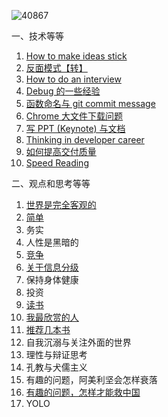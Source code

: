 ![40867](https://user-images.githubusercontent.com/14243932/83179264-5abecd00-a154-11ea-8348-27450ef9ac82.png)

一、技术等等
1. [How to make ideas stick](https://github.com/gy134340/blog/issues/10)
11. [反面模式【转】](https://github.com/gy134340/blog/issues/15)
10. [How to do an interview](https://github.com/gy134340/blog/issues/14)
3. [Debug 的一些经验](https://github.com/gy134340/blog/issues/7)
4. [函数命名与 git commit message](https://github.com/gy134340/blog/issues/3)
5. [Chrome 大文件下载问题](https://github.com/gy134340/blog/issues/4)
7. [写 PPT (Keynote) 与文档 ](https://github.com/gy134340/blog/issues/11)
8. [Thinking in developer career](https://github.com/gy134340/blog/issues/12)
9. [如何提高交付质量](https://github.com/gy134340/blog/issues/13)
12. [Speed Reading](https://github.com/gy134340/blog/issues/16)

二、观点和思考等等
1. [世界是完全客观的](https://github.com/gy134340/blog/issues/20)
1. [简单](https://github.com/gy134340/blog/issues/21)
2. 务实
4. 人性是黑暗的
5. [竞争](https://github.com/gy134340/blog/issues/22)
2. [关于信息分级](https://github.com/gy134340/blog/issues/24)
7. 保持身体健康
8. 投资
9. [读书](https://github.com/gy134340/blog/issues/25)
11. [我最欣赏的人](https://github.com/gy134340/blog/issues/18)
11. [推荐几本书](https://github.com/gy134340/blog/issues/19)
12. 自我沉溺与关注外面的世界
13. 理性与辩证思考
14. 孔教与犬儒主义
15. 有趣的问题，阿美利坚会怎样衰落
16. [有趣的问题，怎样才能救中国](https://github.com/gy134340/blog/issues/23)
17. YOLO

